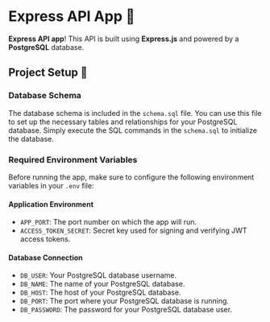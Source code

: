 # Express API App 🚀

**Express API app**! This API is built using **Express.js** and powered by a **PostgreSQL** database.

## Project Setup 🔧

### Database Schema

The database schema is included in the `schema.sql` file. You can use this file to set up the necessary tables and relationships for your PostgreSQL database. Simply execute the SQL commands in the `schema.sql` to initialize the database.

### Required Environment Variables

Before running the app, make sure to configure the following environment variables in your `.env` file:

#### Application Environment

- `APP_PORT`: The port number on which the app will run.
- `ACCESS_TOKEN_SECRET`: Secret key used for signing and verifying JWT access tokens.

#### Database Connection

- `DB_USER`: Your PostgreSQL database username.
- `DB_NAME`: The name of your PostgreSQL database.
- `DB_HOST`: The host of your PostgreSQL database.
- `DB_PORT`: The port where your PostgreSQL database is running.
- `DB_PASSWORD`: The password for your PostgreSQL database user.